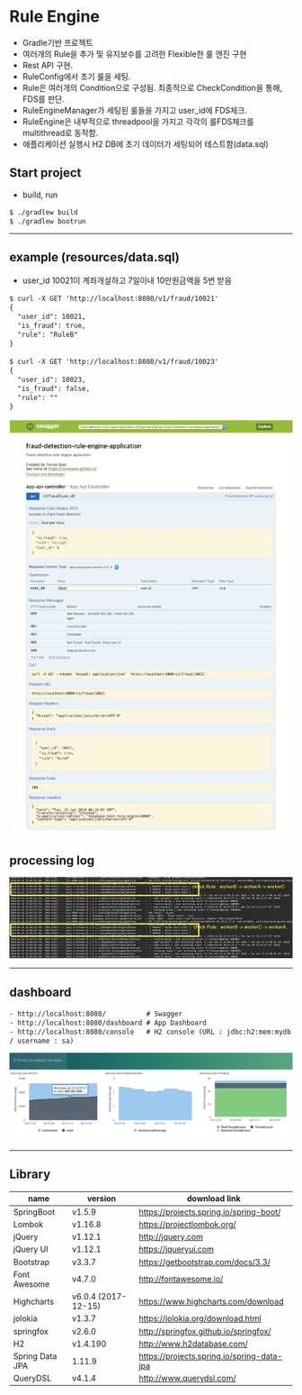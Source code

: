 # Rule Engine
- Gradle기반 프로젝트
- 여러개의 Rule을 추가 및 유지보수를 고려한 Flexible한 룰 엔진 구현
- Rest API 구현.
- RuleConfig에서 초기 룰을 세팅.
- Rule은 여러개의 Condition으로 구성됨. 최종적으로 CheckCondition을 통해, FDS를 판단.
- RuleEngineManager가 세팅된 룰들을 가지고 user_id에 FDS체크.
- RuleEngine은 내부적으로 threadpool을 가지고 각각의 룰FDS체크를 multithread로 동작함.
- 애플리케이션 실행시 H2 DB에 초기 데이터가 세팅되어 테스트함(data.sql)

## Start project
- build, run
```
$ ./gradlew build
$ ./gradlew bootrun
```
---

## example (resources/data.sql)
- user_id 10021이 계좌개설하고 7일이내 10만원금액을 5번 받음
```
$ curl -X GET 'http://localhost:8080/v1/fraud/10021'
{
  "user_id": 10021,
  "is_fraud": true,
  "rule": "RuleB"
}

$ curl -X GET 'http://localhost:8080/v1/fraud/10023'
{
  "user_id": 10023,
  "is_fraud": false,
  "rule": ""
}

```
![swagger-ui](/docs/images/swagger_ui.png)

## processing log
![multithread-processing](/docs/images/multithread_processing.png)

---

## dashboard
```
- http://localhost:8080/          # Swagger
- http://localhost:8080/dashboard # App Dashboard
- http://localhost:8080/console   # H2 console (URL : jdbc:h2:mem:mydb / username : sa)
```
![springboot-jolokia-dashboard](/docs/images/dashboard01.png)


---
## Library
| name | version  | download link |
| --- | --- | --- |
| SpringBoot | v1.5.9 | https://projects.spring.io/spring-boot/ |
| Lombok | v1.16.8 | https://projectlombok.org/ |
| jQuery | v1.12.1 | http://jquery.com | 
| jQuery UI | v1.12.1 | https://jqueryui.com |
| Bootstrap | v3.3.7 | https://getbootstrap.com/docs/3.3/ |
| Font Awesome | v4.7.0 | http://fontawesome.io/ |
| Highcharts | v6.0.4 (2017-12-15) | https://www.highcharts.com/download |
| jolokia | v1.3.7 | https://jolokia.org/download.html |
| springfox | v2.6.0 | http://springfox.github.io/springfox/ |
| H2 | v1.4.190 | http://www.h2database.com/ |
| Spring Data JPA | 1.11.9 | https://projects.spring.io/spring-data-jpa |
| QueryDSL | v4.1.4 | http://www.querydsl.com/ |